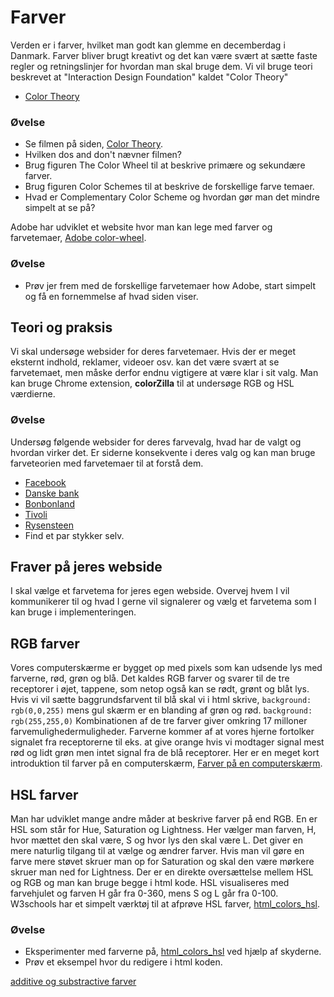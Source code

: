 # Farver
Verden er i farver, hvilket man godt kan glemme en decemberdag i Danmark. Farver bliver brugt kreativt og det kan være svært at sætte faste regler og retningslinjer for hvordan man skal bruge dem. Vi vil bruge teori beskrevet at "Interaction Design Foundation" kaldet "Color Theory"
* [Color Theory](https://www.interaction-design.org/literature/topics/color-theory)

### Øvelse
* Se filmen på siden, [Color Theory](https://www.interaction-design.org/literature/topics/color-theory).
* Hvilken dos and don't nævner filmen?
* Brug figuren The Color Wheel til at beskrive primære og sekundære farver.
* Brug figuren Color Schemes til at beskrive de forskellige farve temaer.
* Hvad er Complementary Color Scheme og hvordan gør man det mindre simpelt at se på?

Adobe har udviklet et website hvor man kan lege med farver og farvetemaer, [Adobe color-wheel](https://color.adobe.com/create/color-wheel).

### Øvelse
* Prøv jer frem med de forskellige farvetemaer how Adobe, start simpelt og få en fornemmelse af hvad siden viser.

## Teori og praksis
Vi skal undersøge websider for deres farvetemaer. Hvis der er meget eksternt indhold, reklamer, videoer osv. kan det være svært at se farvetemaet, men måske derfor endnu vigtigere at være klar i sit valg. Man kan bruge Chrome extension, **colorZilla** til at undersøge RGB og HSL værdierne.

### Øvelse
Undersøg følgende websider for deres farvevalg, hvad har de valgt og hvordan virker det. Er siderne konsekvente i deres valg og kan man bruge farveteorien med farvetemaer til at forstå dem.
* [Facebook](https://www.facebook.com/)
* [Danske bank](https://danskebank.dk/privat)
* [Bonbonland](https://www.bonbonland.dk/)
* [Tivoli](https://www.tivoli.dk)
* [Rysensteen](https://rysensteen.dk)
* Find et par stykker selv.


## Fraver på jeres webside
I skal vælge et farvetema for jeres egen webside. Overvej hvem I vil kommunikerer til og hvad I gerne vil signalerer og vælg et farvetema som I kan bruge i implementeringen.

## RGB farver
Vores computerskærme er bygget op med pixels som kan udsende lys med farverne, rød, grøn og blå. Det kaldes RGB farver og svarer til de tre receptorer i øjet, tappene, som netop også kan se rødt, grønt og blåt lys. Hvis vi vil sætte baggrundsfarvent til blå skal vi i html skrive,
```background: rgb(0,0,255)```
mens gul skærm er en blanding af grøn og rød.
```background: rgb(255,255,0)```
Kombinationen af de tre farver giver omkring 17 milloner farvemulighedermuligheder. Farverne kommer af at vores hjerne fortolker signalet fra receptorerne til eks. at give orange hvis vi modtager signal mest rød og lidt grøn men intet signal fra de blå receptorer. Her er en meget kort introduktion til farver på en computerskærm, [Farver på en computerskærm](https://www.chem.purdue.edu/gchelp/cchem/RGBColors/body_rgbcolors.html#:~:text=A%20monitor%20or%20TV%20screen,surrounded%20by%20a%20black%20mask.).

## HSL farver
Man har udviklet mange andre måder at beskrive farver på end RGB. En er HSL som står for Hue, Saturation og Lightness. Her vælger man farven, H, hvor mættet den skal være, S og hvor lys den skal være L. Det giver en mere naturlig tilgang til at vælge og ændrer farver. Hvis man vil gøre en farve mere støvet skruer man op for Saturation og skal den være mørkere skruer man ned for Lightness. Der er en direkte oversættelse mellem HSL og RGB og man kan bruge begge i html kode. HSL visualiseres med farvehjulet og farven H går fra 0-360, mens S og L går fra 0-100. W3schools har et simpelt værktøj til at afprøve HSL farver, [html_colors_hsl](https://www.w3schools.com/html/html_colors_hsl.asp).

 ### Øvelse
 * Eksperimenter med farverne på, [html_colors_hsl](https://www.w3schools.com/html/html_colors_hsl.asp) ved hjælp af skyderne.
 * Prøv et eksempel hvor du redigere i html koden.


[additive og substractive farver](http://mpsteenstrup.dk/farveblanding_js/farveblanding_js.html)
